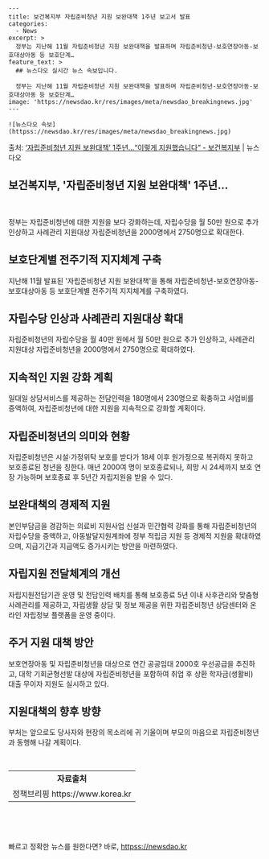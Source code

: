     ---
    title: 보건복지부 자립준비청년 지원 보완대책 1주년 보고서 발표
    categories:
      - News
    excerpt: >
      정부는 지난해 11월 자립준비청년 지원 보완대책을 발표하며 자립준비청년-보호연장아동-보호대상아동 등 보호단계…
    feature_text: >
      ## 뉴스다오 실시간 뉴스 속보입니다.
    
      정부는 지난해 11월 자립준비청년 지원 보완대책을 발표하며 자립준비청년-보호연장아동-보호대상아동 등 보호단계…
    image: 'https://newsdao.kr/res/images/meta/newsdao_breakingnews.jpg'
    ---
    
    ![뉴스다오 속보](httpss://newsdao.kr/res/images/meta/newsdao_breakingnews.jpg)

<p>출처: <a href="httpss://newsdao.kr/2784" rel="dofollow">‘자립준비청년 지원 보완대책’ 1주년…“이렇게 지원했습니다” - 보건복지부</a> | 뉴스다오</p>

<h2>보건복지부, '자립준비청년 지원 보완대책' 1주년...</h2>
<p data-ke-size="size16">&nbsp;</p>

정부는 자립준비청년에 대한 지원을 보다 강화하는데, 자립수당을 월 50만 원으로 추가 인상하고 사례관리 지원대상 자립준비청년을 2000명에서 2750명으로 확대한다.

<h2 data-ke-size="size26">보호단계별 전주기적 지지체계 구축</h2>
<p data-ke-size="size16">지난해 11월 발표된 '자립준비청년 지원 보완대책'을 통해 자립준비청년-보호연장아동-보호대상아동 등 보호단계별 전주기적 지지체계를 구축하였다.</p>

<h2 data-ke-size="size26">자립수당 인상과 사례관리 지원대상 확대</h2>
<p data-ke-size="size16">자립준비청년의 자립수당을 월 40만 원에서 월 50만 원으로 추가 인상하고, 사례관리 지원대상 자립준비청년을 2000명에서 2750명으로 확대하였다.</p>

<h2 data-ke-size="size26">지속적인 지원 강화 계획</h2>
<p data-ke-size="size16">일대일 상담서비스를 제공하는 전담인력을 180명에서 230명으로 확충하고 사업비를 증액하여, 자립준비청년에 대한 지원을 지속적으로 강화할 계획이다.</p>

<h2 data-ke-size="size26">자립준비청년의 의미와 현황</h2>
<p data-ke-size="size16">자립준비청년은 시설·가정위탁 보호를 받다가 18세 이후 원가정으로 복귀하지 못하고 보호종료된 청년을 칭한다. 매년 2000여 명이 보호종료되나, 희망 시 24세까지 보호 연장 가능하며 보호종료 후 5년간 자립지원을 받을 수 있다.</p>

<h2 data-ke-size="size26">보완대책의 경제적 지원</h2>
<p data-ke-size="size16">본인부담금을 경감하는 의료비 지원사업 신설과 민간협력 강화를 통해 자립준비청년의 자립수당을 증액하고, 아동발달지원계좌에 정부 적립금 지원 등 경제적 지원을 확대하였으며, 지급기간과 지급액도 증가시키는 방안을 마련하였다.</p>

<h2 data-ke-size="size26">자립지원 전달체계의 개선</h2>
<p data-ke-size="size16">자립지원전담기관 운영 및 전담인력 배치를 통해 보호종료 5년 이내 사후관리와 맞춤형 사례관리를 제공하고, 자립생활 상담 및 정보 제공을 위한 자립준비청년 상담센터와 온라인 자립정보 플랫폼을 운영 중이다.</p>

<h2 data-ke-size="size26">주거 지원 대책 방안</h2>
<p data-ke-size="size16">보호연장아동 및 자립준비청년을 대상으로 연간 공공임대 2000호 우선공급을 추진하고, 대학 기회균형선발 대상에 자립준비청년을 포함하여 취업 후 상환 학자금(생활비) 대출 무이자 지원도 실시하고 있다.</p>

<h2 data-ke-size="size26">지원대책의 향후 방향</h2>
<p data-ke-size="size16">부처는 앞으로도 당사자와 현장의 목소리에 귀 기울이며 부모의 마음으로 자립준비청년과 동행해 나갈 계획이다.</p>

<p data-ke-size="size16">&nbsp;</p>

<table>
	<tbody>
		<tr>
			<td style="text-align: center; height: 17px;"><b>자료출처</b></td>
		</tr>
		<tr>
			<td style="text-align: center; height: 17px;">정책브리핑 https://www.korea.kr</td>
		</tr>
	</tbody>
</table>
<p data-ke-size="size16">&nbsp;</p>
<p data-ke-size="size16">&nbsp;</p> 

빠르고 정확한 뉴스를 원한다면? 바로, <a href="httpss://newsdao.kr" rel="dofollow">httpss://newsdao.kr</a>


    